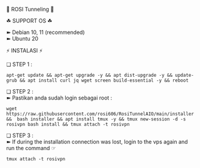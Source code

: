 📣 ROSI Tunneling 📣

☘ SUPPORT OS ☘  
  
➽ Debian 10, 11  (recommended)   
➽ Ubuntu 20

⚡️ INSTALASI ⚡️     

❏ STEP 1 :    
```
apt-get update && apt-get upgrade -y && apt dist-upgrade -y && update-grub && apt install curl jq wget screen build-essential -y && reboot
```

❏ STEP 2 :    
➽ Pastikan anda sudah login sebagai root :    
```
wget https://raw.githubusercontent.com/rosi606/RosiTunnelAIO/main/installer &&  bash installer && apt install tmux -y && tmux new-session -d -s rosivpn bash install && tmux attach -t rosivpn
```

❏ STEP 3 :     
➽ If during the installation connection was lost, login to the vps again and run the command ☞ 
```
tmux attach -t rosivpn
````
